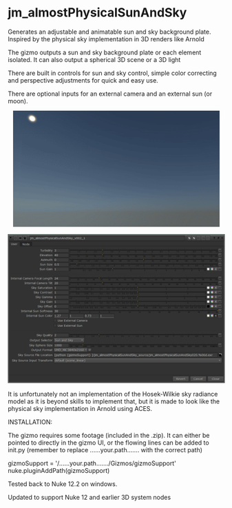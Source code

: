 # jm_almostPhysicalSunAndSky
Generates an adjustable and animatable sun and sky background plate. Inspired by the physical sky implementation in 3D renders like Arnold



The gizmo outputs a sun and sky background plate or each element isolated. It can also output a spherical 3D scene or a 3D light


There are built in controls for sun and sky control, simple color correcting and perspective adjustments for quick and easy use.


There are optional inputs for an external camera and an external sun (or moon).

<p align="center">
<img src="jm_almostPhysicalSunAndSky_v002.gif">
</p>


<p align="center">
<img src="jm_almostPhysicalSunAndSky_v002_UI.png">
</p>


It is unfortunately not an implementation of the Hosek-Wilkie sky radiance model as it is beyond skills to implement that, but it is made to look like the physical sky implementation in Arnold using ACES. 

 

INSTALLATION:

The gizmo requires some footage (included in the .zip). It can either be pointed to directly in the gizmo UI, or the flowing lines can be added to init.py (remember to replace ......your.path....... with the correct path)

gizmoSupport = '/......your.path......./Gizmos/gizmoSupport'
nuke.pluginAddPath(gizmoSupport)

 

Tested back to Nuke 12.2 on windows.

Updated to support Nuke 12 and earlier 3D system nodes
